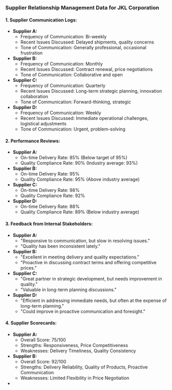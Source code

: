 ### **Supplier Relationship Management Data for JKL Corporation**

#### **1. Supplier Communication Logs:**
- **Supplier A:**
  - Frequency of Communication: Bi-weekly
  - Recent Issues Discussed: Delayed shipments, quality concerns
  - Tone of Communication: Generally professional, occasional frustration
- **Supplier B:**
  - Frequency of Communication: Monthly
  - Recent Issues Discussed: Contract renewal, price negotiations
  - Tone of Communication: Collaborative and open
- **Supplier C:**
  - Frequency of Communication: Quarterly
  - Recent Issues Discussed: Long-term strategic planning, innovation collaboration
  - Tone of Communication: Forward-thinking, strategic
- **Supplier D:**
  - Frequency of Communication: Weekly
  - Recent Issues Discussed: Immediate operational challenges, logistical adjustments
  - Tone of Communication: Urgent, problem-solving

#### **2. Performance Reviews:**
- **Supplier A:**
  - On-time Delivery Rate: 85% (Below target of 95%)
  - Quality Compliance Rate: 90% (Industry average: 93%)
- **Supplier B:**
  - On-time Delivery Rate: 95%
  - Quality Compliance Rate: 95% (Above industry average)
- **Supplier C:**
  - On-time Delivery Rate: 98%
  - Quality Compliance Rate: 92% 
- **Supplier D:**
  - On-time Delivery Rate: 88%
  - Quality Compliance Rate: 89% (Below industry average)

#### **3. Feedback from Internal Stakeholders:**
- **Supplier A:**
  - "Responsive to communication, but slow in resolving issues."
  - "Quality has been inconsistent lately."
- **Supplier B:**
  - "Excellent in meeting delivery and quality expectations."
  - "Proactive in discussing contract terms and offering competitive prices."
- **Supplier C:**
  - "Great partner in strategic development, but needs improvement in quality."
  - "Valuable in long-term planning discussions."
- **Supplier D:**
  - "Efficient in addressing immediate needs, but often at the expense of long-term planning."
  - "Could improve in proactive communication and foresight."

#### **4. Supplier Scorecards:**
- **Supplier A:**
  - Overall Score: 75/100
  - Strengths: Responsiveness, Price Competitiveness
  - Weaknesses: Delivery Timeliness, Quality Consistency
- **Supplier B:**
  - Overall Score: 92/100
  - Strengths: Delivery Reliability, Quality of Products, Proactive Communication
  - Weaknesses: Limited Flexibility in Price Negotiation
-

